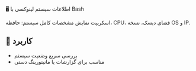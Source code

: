 🖥 اطلاعات سیستم لینوکسی با Bash

اسکریپت نمایش مشخصات کامل سیستم: حافظه، CPU، فضای دیسک، نسخه OS و IP.

## 🎯 کاربرد
- بررسی سریع وضعیت سیستم
- مناسب برای گزارشات یا مانیتورینگ دستی

